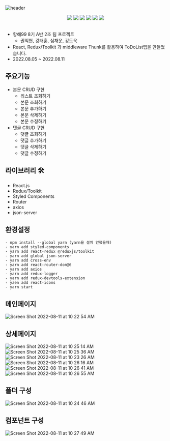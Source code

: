 ![header](https://capsule-render.vercel.app/api?type=waving&text=MyToDoList&color=auto&height=200&animation=scaleIn)

<div align=center> 
<img src="https://img.shields.io/badge/React.js-F7DF1E?style=for-the-badge&logo=react&logoColor=#3776AB"/>
<img src="https://img.shields.io/badge/Styled_Components-000000?style=for-the-badge&logo=react&logoColor=#3776AB"/>
<img src="https://img.shields.io/badge/Redux-F7DF1E?style=for-the-badge&logo=redux&logoColor=#1572B6"/>
<img src="https://img.shields.io/badge/javascript-red?style=for-the-badge&logo=javascript&logoColor=black"/>
<img src="https://img.shields.io/badge/HTML5-008000?style=for-the-badge&logo=HTML5&logoColor=#E34F26"/>
<img src="https://img.shields.io/badge/CSS3-blue?style=for-the-badge&logo=css3&logoColor=#1572B6"/>
</div>
<br>

- 항해99 8기 A반 2조 팀 프로젝트
  - 권익현, 강태훈, 심채운, 강도욱
- React, Redux/Toolkit 과 middleware Thunk를 활용하여 ToDoList앱을 만들었습니다.
- 2022.08.05 ~ 2022.08.11

## 주요기능

- 본문 CRUD 구현
  - 리스트 조회하기
  - 본문 조회하기
  - 본문 추가하기
  - 본문 삭제하기
  - 본문 수정하기
- 댓글 CRUD 구현
  - 댓글 조회하기
  - 댓글 추가하기
  - 댓글 삭제하기
  - 댓글 수정하기

## 라이브러리 🛠

- React.js
- Redux/Toolkit
- Styled Components
- Router
- axios
- json-server

## 환경설정

```
- npm install --global yarn (yarn을 설치 안했을때)
- yarn add styled-components
- yarn add react-redux @reduxjs/toolkit
- yarn add global json-server
- yarn add cross-env
- yarn add react-router-dom@6
- yarn add axios
- yarn add redux-logger
- yarn add redux-devtools-extension
- yaen add react-icons
- yarn start
```

##

## 메인페이지
![Screen Shot 2022-08-11 at 10 22 54 AM](https://user-images.githubusercontent.com/26310384/184049371-b4acdbd6-10c0-4abe-ad32-89c963590e16.png)

## 상세페이지
![Screen Shot 2022-08-11 at 10 25 14 AM](https://user-images.githubusercontent.com/26310384/184049529-6557d703-1bd6-42e8-b229-8185d5a40e68.png)
![Screen Shot 2022-08-11 at 10 25 36 AM](https://user-images.githubusercontent.com/26310384/184049587-927a5723-513d-4f2f-9488-1c42fedc8410.png)
![Screen Shot 2022-08-11 at 10 23 26 AM](https://user-images.githubusercontent.com/26310384/184049416-01145426-1086-41e6-8e2c-b66d88462423.png)
![Screen Shot 2022-08-11 at 10 26 16 AM](https://user-images.githubusercontent.com/26310384/184049614-fa75886d-0b95-4679-a443-527c369ace9d.png)
![Screen Shot 2022-08-11 at 10 26 41 AM](https://user-images.githubusercontent.com/26310384/184049648-04f34bef-b29b-4791-ae78-f79b39e03e12.png)
![Screen Shot 2022-08-11 at 10 26 55 AM](https://user-images.githubusercontent.com/26310384/184049668-6c507360-c957-41fa-b7d5-c2fb8744ab7d.png)

## 폴더 구성
![Screen Shot 2022-08-11 at 10 24 46 AM](https://user-images.githubusercontent.com/26310384/184049508-5d352716-0051-40e4-b03f-8354a05073f8.png)

## 컴포넌트 구성
![Screen Shot 2022-08-11 at 10 27 49 AM](https://user-images.githubusercontent.com/26310384/184049735-a9174e73-6376-4c6c-90c6-d34a446150ea.png)
